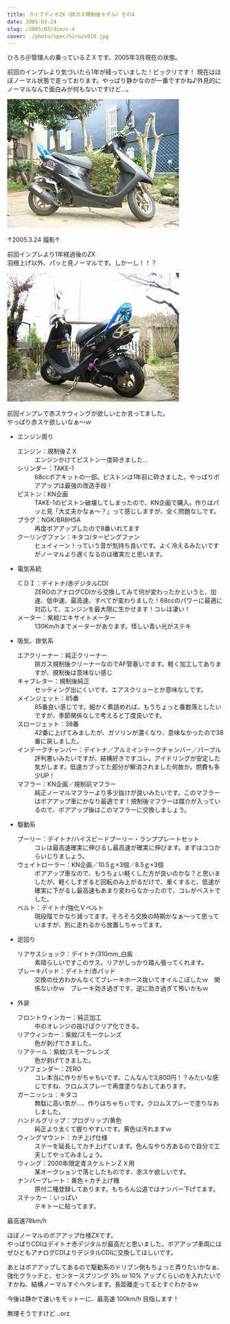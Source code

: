 ```yaml
---
title: ライブディオZX（排ガス規制後モデル）その4
date: 2005-03-24
slug: /2005/03/diozx-4
cover: ./photo/spec/hirozx010.jpg
---
```



<p class="sentence">ひろろ＠管理人の乗っているＺＸです。2005年3月現在の状態。</p>
<p class="sentence spacing10">前回のインプレより気づいたら1年が経っていました！ビックリです！
現在はほぼノーマル状態で走っております。やっぱり静かなのが一番ですかね♪外見的にノーマルなんで面白みが何もないですけど...。</p>
<div class="center spacing"><img class="img-fluid" src="./photo/spec/hirozx010.jpg" alt=""></div>
<p class="sentence">↑2005.3.24 撮影↑</p>
<p class="sentence spacing10">前回インプレより1年経過後のZX<br>羽根上げ以外、パッと見ノーマルです。しかーし！！？</p>
<div class="center spacing"><img class="img-fluid" src="./photo/spec/hirozx011.jpg" alt=""></div>
<p class="sentence spacing10">前回インプレで赤スケウィングが欲しいとか言ってました。<br>やっぱり赤スケ欲しいなぁ～ｗ</p>

<ul class="">
<li class="large">エンジン周り
  <dl class="descriptions">
  <dt>エンジン：規制後ＺＸ</dt>
  <dd class="spacing10">エンジンかけてピストン一度砕きました...</dd>
  <dt>シリンダー：TAKE-1</dt>
  <dd class="spacing10">68ccボアキットの一部。ピストンは1年前に砕きました。やっぱりボアアップは最強の改造手段！</dd>
  <dt>ピストン：KN企画</dt>
  <dd class="spacing10">TAKE-1のピストン破壊してしまったので、KN企画で購入。作りはパッと見「大丈夫かなぁ～？」って感じしますが、全く問題なしです。</dd>
  <dt>プラグ：NGK/BR8HSA</dt>
  <dd class="spacing10">再度ボアアップしたので8番いれてます</dd>
  <dt>クーリングファン：キタコ/ターピングファン</dt>
  <dd class="spacing10">ヒュイィーン！っていう音が気持ち良いです。よく冷えるみたいですがノーマルより遅くなるのは確実だと思います。</dd>
  </dl>
</li>
<li class="large">電気系統
  <dl class="descriptions">
  <dt>ＣＤＩ：デイトナ/赤デジタルCDI</dt>
  <dd class="spacing10">ZEROのアナログCDIから交換してみて何が変わったかというと、加速、低中速、最高速、すべてが変わりました！68ccのパワーに最適に対応して、エンジンを最大限に生かせます！コレは凄い！</dd>
  <dt>メーター：紫紋/エキサイトメーター</dt>
  <dd class="spacing10">130Km/hまでメーターがあります。怪しい青い光がステキ</dd>
  </dl>
</li>
<li class="large">吸気、排気系
  <dl class="descriptions">
  <dt>エアクリーナー：純正クリーナー</dt>
  <dd class="spacing10">排ガス規制後クリーナーなのでAF管塞いでます。軽く加工してありますが、規制後は意味ない感じ</dd>
  <dt>キャブレター：規制後純正</dt>
  <dd class="spacing10">セッティング出にくいです。エアスクリューとか意味なしです。</dd>
  <dt>メインジェット：85番</dt>
  <dd class="spacing10">85番良い感じです。細かく煮詰めれば、もうちょっと番数落としたいですが、季節関係なしで考えると丁度良いです。</dd>
  <dt>スロージェット：38番</dt>
  <dd class="spacing10">42番に上げてみましたが、ガソリンが濃くなり、意味なかったので38番に戻しました。</dd>
  <dt>インテークチャンバー：デイトナ／アルミインテークチャンバー／パープル</dt>
  <dd class="spacing10">評判悪いみたいですが、結構好きですコレ。アイドリングが安定した気がします。低速カブってた部分が解消されました何故か。燃費も多少UP！</dd>
  <dt>マフラー：KN企画／規制前マフラー</dt>
  <dd class="spacing10">純正ノーマルマフラーより多少抜けが良いみたいです。このマフラーはボアアップ車にかなり最適です！規制後マフラーは媒介が入っているので、ボアアップ後はこのマフラーに交換しましょう。</dd>
  </dl>
</li>
<li class="large">駆動系
  <dl class="descriptions">
  <dt>プーリー：デイトナ/ハイスピードプーリー・ランププレートセット</dt>
  <dd class="spacing10">コレは最高速確実に伸びるし最高速が確実に伸びます。まずはココからいじりましょう。</dd>
  <dt>ウェイトローラー：KN企画／10.5ｇ×3個／8.5ｇ×3個</dt>
  <dd class="spacing10">ボアアップ車なので、もうちょい軽くした方が良いのかな？と思いましたが、軽くしすぎると回転のみ上がるだけで、重くすると、低速が確実に下がるし最高速もあまり変わらなかったので、コレがベストでした。</dd>
  <dt>ベルト：デイトナ/強化Ｖベルト</dt>
  <dd class="spacing10">現段階でかなり減ってます。そろそろ交換の時期かなぁ～って思っていますが、別に走れるから放置しちゃってます。</dd>
  </dl>
</li>
<li class="large">足回り
  <dl class="descriptions">
  <dt>リアサスショック：デイトナ/310mm_白紫</dt>
  <dd class="spacing10">素晴らしいですこのサス。リアがしっかり踏ん張ってくれます。</dd>
  <dt>ブレーキパッド：デイトナ/赤パッド</dt>
  <dd class="spacing10">交換の仕方わかんなくてブレーキホース抜いてオイルこぼしたｗ　関係ないかｗ　ブレーキ効き過ぎです、逆に効き過ぎて怖いかもｗ</dd>
  </dl>
</li>
<li class="large">外装
  <dl class="descriptions">
  <dt>フロントウィンカー：純正加工</dt>
  <dd class="spacing10">中のオレンジの抜けばクリア化できる。</dd>
  <dt>リアウィンカー：紫紋/スモークレンズ</dt>
  <dd class="spacing10">色が剥げてきました。</dd>
  <dt>リアテール：紫紋/スモークレンズ</dt>
  <dd class="spacing10">色が剥げてきました。</dd>
  <dt>リアフェンダー：ZERO</dt>
  <dd class="spacing10">コレ本当に作りがちゃちいです、こんなんで3,800円！？みたいな感じですね、クロムスプレーで再度塗りなおしてあります。</dd>
  <dt>ガーニッシュ：キタコ</dt>
  <dd class="spacing10">無駄に高い気が...、作りはちゃちぃです。クロムスプレーで塗りなおしました。</dd>
  <dt>ハンドルグリップ：プログリップ/黄色</dt>
  <dd class="spacing10">純正より太くて握りやすいです。黄色は汚れますｗ</dd>
  <dt>ウィングマウント：カチ上げ仕様</dt>
  <dd class="spacing10">ステーを延長してカチ上げています。色んなやり方あるので自分で工夫してやってみましょう。</dd>
  <dt>ウィング：2000年限定青スケルトンＺＸ用</dt>
  <dd class="spacing10">某オークションで落としたものです、赤スケ欲しいです。</dd>
  <dt>ナンバープレート：黄色＋カチ上げ機</dt>
  <dd class="spacing10">原付二種登録してあります。もちろん公道ではナンバー下げてます。</dd>
  <dt>ステッカー：いっぱい</dt>
  <dd class="spacing10">テキトーに貼ってます。</dd>
  </dl>
</li>
</ul>

<p class="sentence">最高速78km/h</p>
<p class="sentence">ほぼノーマルのボアアップ仕様ZXです。<br>やっぱりCDIはデイトナ赤デジタルが最高だと思いました。ボアアップ車両にはぜひともアナログCDIよりデジタルCDIに交換してほしいです。</p>
<p class="sentence">あとはボアアップしてあるので駆動系のドリブン側もちょっと弄りたいかなぁ、強化クラッチと、センタースプリング 3% or 10% アップくらいのを入れたいですかね、結構ノーマルすぐヘタレます。長距離走ってるとすぐわかるｗ</p>
<p class="sentence">今後は静かで速いをモットーに、最高速 100km/h 目指します！</p>
<p class="sentence">無理そうですけど...orz </p>
